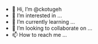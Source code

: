 - 👋 Hi, I’m @ckotugeh
- 👀 I’m interested in ...
- 🌱 I’m currently learning ...
- 💞️ I’m looking to collaborate on ...
- 📫 How to reach me ...

<!---
ckotugeh/ckotugeh is a ✨ special ✨ repository because its `README.md` (this file) appears on your GitHub profile.
You can click the Preview link to take a look at your changes.
--->
